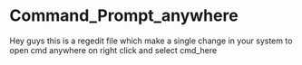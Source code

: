 # Command_Prompt_anywhere
Hey guys this is a regedit file which make a single change in your system to open cmd anywhere on right click and select cmd_here
